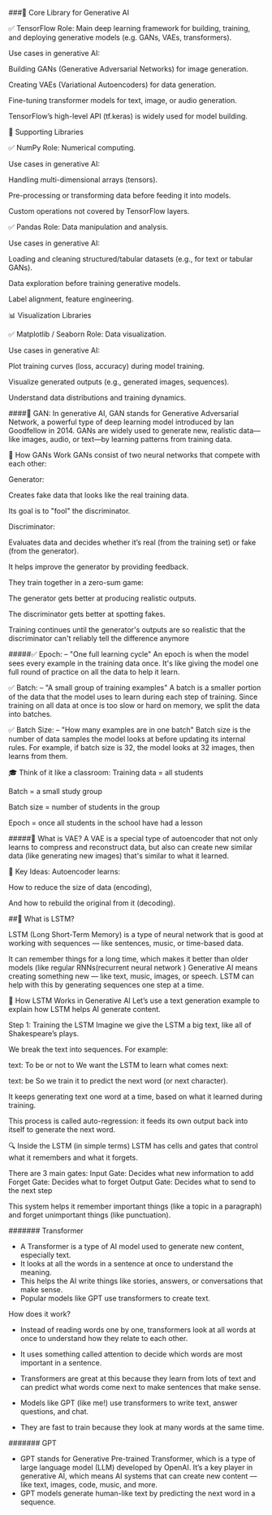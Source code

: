 ###🧠 Core Library for Generative AI

✅ TensorFlow
Role: Main deep learning framework for building, training, and deploying generative models (e.g. GANs, VAEs, transformers).

Use cases in generative AI:

Building GANs (Generative Adversarial Networks) for image generation.

Creating VAEs (Variational Autoencoders) for data generation.

Fine-tuning transformer models for text, image, or audio generation.

TensorFlow’s high-level API (tf.keras) is widely used for model building.

🔢 Supporting Libraries

✅ NumPy
Role: Numerical computing.

Use cases in generative AI:

Handling multi-dimensional arrays (tensors).

Pre-processing or transforming data before feeding it into models.

Custom operations not covered by TensorFlow layers.

✅ Pandas
Role: Data manipulation and analysis.

Use cases in generative AI:

Loading and cleaning structured/tabular datasets (e.g., for text or tabular GANs).

Data exploration before training generative models.

Label alignment, feature engineering.

📊 Visualization Libraries

✅ Matplotlib / Seaborn
Role: Data visualization.

Use cases in generative AI:

Plot training curves (loss, accuracy) during model training.

Visualize generated outputs (e.g., generated images, sequences).

Understand data distributions and training dynamics.

####📌 GAN:
In generative AI, GAN stands for Generative Adversarial Network, a powerful type of deep learning model introduced by Ian Goodfellow in 2014. GANs are widely used to generate new, realistic data—like images, audio, or text—by learning patterns from training data.

🔧 How GANs Work
GANs consist of two neural networks that compete with each other:

Generator:

Creates fake data that looks like the real training data.

Its goal is to "fool" the discriminator.

Discriminator:

Evaluates data and decides whether it’s real (from the training set) or fake (from the generator).

It helps improve the generator by providing feedback.

They train together in a zero-sum game:

The generator gets better at producing realistic outputs.

The discriminator gets better at spotting fakes.

Training continues until the generator's outputs are so realistic that the discriminator can't reliably tell the difference anymore


#####✅ Epoch:
– "One full learning cycle"
An epoch is when the model sees every example in the training data once.
It's like giving the model one full round of practice on all the data to help it learn.

✅ Batch:
– "A small group of training examples"
A batch is a smaller portion of the data that the model uses to learn during each step of training.
Since training on all data at once is too slow or hard on memory, we split the data into batches.

✅ Batch Size:
– "How many examples are in one batch"
Batch size is the number of data samples the model looks at before updating its internal rules.
For example, if batch size is 32, the model looks at 32 images, then learns from them.

🎓 Think of it like a classroom:
Training data = all students

Batch = a small study group

Batch size = number of students in the group

Epoch = once all students in the school have had a lesson

#####🔷 What is VAE?
A VAE is a special type of autoencoder that not only learns to compress and reconstruct data, but also can create new similar data (like generating new images) that's similar to what it learned.

🧠 Key Ideas:
Autoencoder learns:

How to reduce the size of data (encoding),

And how to rebuild the original from it (decoding).

##🤖 What is LSTM?

LSTM (Long Short-Term Memory) is a type of neural network that is good at working with sequences — like sentences, music, or time-based data.

It can remember things for a long time, which makes it better than older models (like regular RNNs(recurrent neural network )
Generative AI means creating something new — like text, music, images, or speech. LSTM can help with this by generating sequences one step at a time.

🔁 How LSTM Works in Generative AI
Let’s use a text generation example to explain how LSTM helps AI generate content.

Step 1: Training the LSTM
Imagine we give the LSTM a big text, like all of Shakespeare’s plays.

We break the text into sequences. For example:

text: To be or not to
We want the LSTM to learn what comes next:

text: be
So we train it to predict the next word (or next character).

It keeps generating text one word at a time, based on what it learned during training.

This process is called auto-regression: it feeds its own output back into itself to generate the next word.

🔍 Inside the LSTM (in simple terms)
LSTM has cells and gates that control what it remembers and what it forgets.

There are 3 main gates:
Input Gate:	Decides what new information to add
Forget Gate:	Decides what to forget
Output Gate:	Decides what to send to the next step

This system helps it remember important things (like a topic in a paragraph) and forget unimportant things (like punctuation).

####### Transformer
- A Transformer is a type of AI model used to generate new content, especially text.
- It looks at all the words in a sentence at once to understand the meaning.
- This helps the AI write things like stories, answers, or conversations that make sense.
- Popular models like GPT use transformers to create text.

How does it work?
- Instead of reading words one by one, transformers look at all words at once to understand how they relate to each other.
- It uses something called attention to decide which words are most important in a sentence.

- Transformers are great at this because they learn from lots of text and can predict what words come next to make sentences that make sense.
- Models like GPT (like me!) use transformers to write text, answer questions, and chat.
- They are fast to train because they look at many words at the same time.

####### GPT
- GPT stands for Generative Pre-trained Transformer, which is a type of large language model (LLM) developed by OpenAI. It’s a key player in generative AI, which means AI systems that can create new content — like text, images, code, music, and more.
- GPT models generate human-like text by predicting the next word in a sequence.



